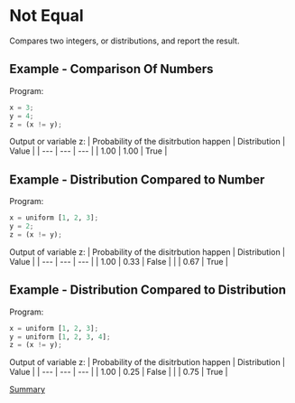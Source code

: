 # Not Equal

Compares two integers, or distributions, and report the result.

## Example - Comparison Of Numbers

Program:
```python
x = 3;
y = 4;
z = (x != y);
```

Output or variable z:
| Probability of the disitrbution happen | Distribution | Value | 
| --- | --- | --- |
| 1.00 | 1.00 | True |

## Example - Distribution Compared to Number
Program:
```python
x = uniform [1, 2, 3];
y = 2;
z = (x != y);
```

Output of variable z:
| Probability of the disitrbution happen | Distribution | Value | 
| --- | --- | --- |
| 1.00 | 0.33 | False |
| | 0.67 | True |

## Example - Distribution Compared to Distribution
Program:
```python
x = uniform [1, 2, 3];
y = uniform [1, 2, 3, 4];
z = (x != y);
```

Output of variable z:
| Probability of the disitrbution happen | Distribution | Value | 
| --- | --- | --- |
| 1.00 | 0.25 | False |
| | 0.75 | True |

[Summary](https://github.com/gleisonsdm/Kuifje-Documentation)
